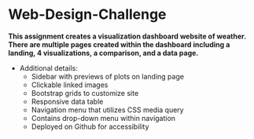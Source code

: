 # Web-Design-Challenge

**This assignment creates a visualization dashboard website of weather. There are multiple pages created within the dashboard including a landing, 4 visualizations, a comparison, and a data page.** 

* Additional details: 
    * Sidebar with previews of plots on landing page 
    * Clickable linked images 
    * Bootstrap grids to customize site 
    * Responsive data table 
    * Navigation menu that utilizes CSS media query 
    * Contains drop-down menu within navigation 
    * Deployed on Github for accessibility 

